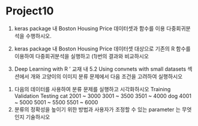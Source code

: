 # Project10

1. keras package 내 Boston Housing Price 데이터셋과 함수를 이용 다중회귀분석을 수행하시오.
2. keras package 내 Boston Housing Price 데이터셋 대상으로 기존의 R 함수를 이용하여 다중회귀분석을 실행하고 (1)번의 결과와 비교하시오

3. Deep Learning with R ’ 교재 내 5.2 Using convnets with small datasets 섹션에서 개와 고양이의 이미지 분류 문제에서 다음 조건을 고려하여 실행하시오
  1) 다음의 데이터를 사용하여 분류 문제를 실행하고 시각화하시오
Training
Validation
Testing
cat
2001 ~
3000 3001 ~ 3500
3501 ~ 4000
dog
4001 ~ 5000
5001 ~ 5500
5501 ~ 6000
  2) 분류의 정확성을 높이기 위한 방법과 사용자가 조정할 수 있는 parameter 는 무엇인지 기술하시오
